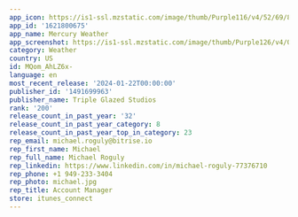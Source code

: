 ```yaml
---
app_icon: https://is1-ssl.mzstatic.com/image/thumb/Purple116/v4/52/69/8f/52698fdc-ef82-c4bd-e31a-a01f2821b5ae/AppIcon-0-1x_U007epad-0-85-220-0.png/1024x1024bb.png
app_id: '1621800675'
app_name: Mercury Weather
app_screenshot: https://is1-ssl.mzstatic.com/image/thumb/Purple126/v4/0e/3a/14/0e3a1407-5aca-72b7-782e-0cd0a311b2da/ef87142a-e22b-4aa4-aae1-34bef42c5529_Screen_f_-_6.5.png/1242x2688bb.png
category: Weather
country: US
id: MQom_AhLZ6x-
language: en
most_recent_release: '2024-01-22T00:00:00'
publisher_id: '1491699963'
publisher_name: Triple Glazed Studios
rank: '200'
release_count_in_past_year: '32'
release_count_in_past_year_category: 8
release_count_in_past_year_top_in_category: 23
rep_email: michael.roguly@bitrise.io
rep_first_name: Michael
rep_full_name: Michael Roguly
rep_linkedin: https://www.linkedin.com/in/michael-roguly-77376710
rep_phone: +1 949-233-3404
rep_photo: michael.jpg
rep_title: Account Manager
store: itunes_connect
---
```

